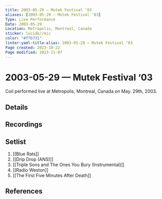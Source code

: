 ```yaml
---
title: 2003-05-29 — Mutek Festival ‘03
aliases: [2003-05-29 — Mutek Festival ‘03]
Type: Live Performance
Date: 2003-05-29
Location: Metropolis, Montreal, Canada
sticker: lucide//mic
color: "#f7b731"
linter-yaml-title-alias: 2003-05-29 — Mutek Festival ‘03
Page created: 2023-10-22
Page modified: 2023-11-07
---
```


# 2003-05-29 — Mutek Festival ‘03

Coil performed live at Metropolis, Montreal, Canada on May. 29th, 2003.

## Details


## Recordings


## Setlist
1. [[Blue Rats]]
2. [[Drip Drop (ANS)]]
3. [[Triple Sons and The Ones You Bury (Instrumental)]]
4. [[Radio Weston]]
5. [[The First Five Minutes After Death]]

## References

[^1]: [Entry at Live Coil Archive](https://live-coil-archive.com/2003-2/2003-mutek03/)
